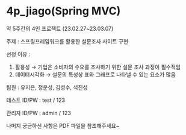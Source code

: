 # 4p_jiago(Spring MVC)
약 5주간의 4인 프로젝트
(23.02.27~23.03.07)

주제 : 스프링프레임워크를 활용한 설문조사 사이트 구현

선정 이유 : 
  1. 활용성 → 기업은 소비자의 수요를 조사하기 위한 설문 조사 과정이 필수적임
  2. 데이터시각화 → 설문의 특성상 표와 그래프로 나타낼 수 있는 요소가 많음

팀원 : 유지은, 정운성, 김성수, 석진성


테스트 ID/PW : test / 123

관리자 ID/PW : admin / 123

나머지 궁금하신 사항은 PDF 파일을 참조해주세요~
